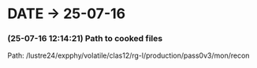 # DATE → 25-07-16

### (25-07-16 12:14:21) Path to cooked files 
Path: /lustre24/expphy/volatile/clas12/rg-l/production/pass0v3/mon/recon


